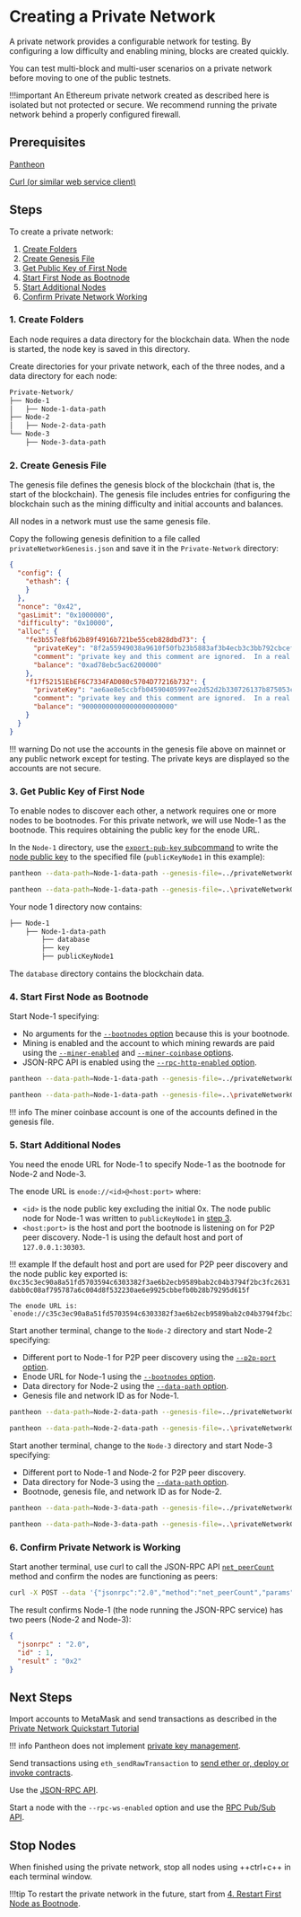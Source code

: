 # Creating a Private Network

A private network provides a configurable network for testing. By configuring a low difficulty and enabling 
mining, blocks are created quickly. 

You can test multi-block and multi-user scenarios on a private network before moving to one of the public testnets. 

!!!important
    An Ethereum private network created as described here is isolated but not protected or secure. 
    We recommend running the private network behind a properly configured firewall.

## Prerequisites 

[Pantheon](../Installation/Install-Binaries.md) 

[Curl (or similar web service client)](https://curl.haxx.se/download.html) 

## Steps

To create a private network: 

1. [Create Folders](#1-create-folders)
1. [Create Genesis File](#2-create-genesis-file)
1. [Get Public Key of First Node](#3-get-public-key-of-first-node)
1. [Start First Node as Bootnode](#4-restart-first-node-as-bootnode)
1. [Start Additional Nodes](#5-start-additional-nodes)
1. [Confirm Private Network Working](#6-confirm-private-network-working)

### 1. Create Folders 

Each node requires a data directory for the blockchain data. When the node is started, the node key is saved in this directory. 

Create directories for your private network, each of the three nodes, and a data directory for each node: 

```bash
Private-Network/
├── Node-1
│   ├── Node-1-data-path
├── Node-2
│   ├── Node-2-data-path
└── Node-3
    ├── Node-3-data-path
```

### 2. Create Genesis File 

The genesis file defines the genesis block of the blockchain (that is, the start of the blockchain).
The genesis file includes entries for configuring the blockchain such as the mining difficulty and initial 
accounts and balances.    

All nodes in a network must use the same genesis file. 

Copy the following genesis definition to a file called `privateNetworkGenesis.json` and save it in the `Private-Network` directory: 

```json
{
  "config": {
    "ethash": {
    }
  },
  "nonce": "0x42",
  "gasLimit": "0x1000000",
  "difficulty": "0x10000",
  "alloc": {
    "fe3b557e8fb62b89f4916b721be55ceb828dbd73": {
      "privateKey": "8f2a55949038a9610f50fb23b5883af3b4ecb3c3bb792cbcefbd1542c692be63",
      "comment": "private key and this comment are ignored.  In a real chain, the private key should NOT be stored",
      "balance": "0xad78ebc5ac6200000"
    },
    "f17f52151EbEF6C7334FAD080c5704D77216b732": {
      "privateKey": "ae6ae8e5ccbfb04590405997ee2d52d2b330726137b875053c36d94e974d162f",
      "comment": "private key and this comment are ignored.  In a real chain, the private key should NOT be stored",
      "balance": "90000000000000000000000"
    }
  }
}
```

!!! warning
    Do not use the accounts in the genesis file above on mainnet or any public network except for testing.
    The private keys are displayed so the accounts are not secure. 
   
### 3. Get Public Key of First Node

To enable nodes to discover each other, a network requires one or more nodes to be bootnodes. 
For this private network, we will use Node-1 as the bootnode. This requires obtaining the public key for the enode URL. 

In the `Node-1` directory, use the [`export-pub-key` subcommand](../Reference/Pantheon-CLI-Syntax.md#export-pub-key) to write 
the [node public key](../Configuring-Pantheon/Node-Keys.md) to the specified file (`publicKeyNode1` in this example):

```bash tab="MacOS"
pantheon --data-path=Node-1-data-path --genesis-file=../privateNetworkGenesis.json export-pub-key Node-1-data-path/publicKeyNode1
```

```bash tab="Windows"
pantheon --data-path=Node-1-data-path --genesis-file=..\privateNetworkGenesis.json export-pub-key Node-1-data-path\publicKeyNode1
```

Your node 1 directory now contains: 
```bash
├── Node-1
    ├── Node-1-data-path
        ├── database
        ├── key
        ├── publicKeyNode1
```
      
The `database` directory contains the blockchain data. 

### 4. Start First Node as Bootnode 

Start Node-1 specifying:

* No arguments for the [`--bootnodes` option](../Reference/Pantheon-CLI-Syntax.md#bootnodes) because this is your bootnode.
* Mining is enabled and the account to which mining rewards are paid using the [`--miner-enabled`](../Reference/Pantheon-CLI-Syntax.md#miner-enabled) 
and [`--miner-coinbase` options](../Reference/Pantheon-CLI-Syntax.md#miner-coinbase).
* JSON-RPC API is enabled using the [`--rpc-http-enabled` option](../Reference/Pantheon-CLI-Syntax.md#rpc-http-enabled). 

```bash tab="MacOS"
pantheon --data-path=Node-1-data-path --genesis-file=../privateNetworkGenesis.json --bootnodes --network-id 123 --miner-enabled --miner-coinbase fe3b557e8fb62b89f4916b721be55ceb828dbd73 --rpc-http-enabled      
```

```bash tab="Windows"
pantheon --data-path=Node-1-data-path --genesis-file=..\privateNetworkGenesis.json --bootnodes --network-id 123 --miner-enabled --miner-coinbase fe3b557e8fb62b89f4916b721be55ceb828dbd73 --rpc-http-enabled      
```

!!! info
    The miner coinbase account is one of the accounts defined in the genesis file. 

### 5. Start Additional Nodes 

You need the enode URL for Node-1 to specify Node-1 as the bootnode for Node-2 and Node-3. 

The enode URL is `enode://<id>@<host:port>` where:

* `<id>` is the node public key excluding the initial 0x. The node public node for Node-1 was written to `publicKeyNode1` in [step 3](#3-start-first-node-and-get-node-public-key). 
* `<host:port>` is the host and port the bootnode is listening on for P2P peer discovery. Node-1 is using the default host and port of `127.0.0.1:30303`. 

!!! example
    If the default host and port are used for P2P peer discovery and the node public key exported is: `0xc35c3ec90a8a51fd5703594c6303382f3ae6b2ecb9589bab2c04b3794f2bc3fc2631dabb0c08af795787a6c004d8f532230ae6e9925cbbefb0b28b79295d615f`
    
    The enode URL is:
    `enode://c35c3ec90a8a51fd5703594c6303382f3ae6b2ecb9589bab2c04b3794f2bc3fc2631dabb0c08af795787a6c004d8f532230ae6e9925cbbefb0b28b79295d615f@127.0.0.1:30303` 

Start another terminal, change to the `Node-2` directory and start Node-2 specifying:
 
* Different port to Node-1 for P2P peer discovery using the [`--p2p-port` option](../Reference/Pantheon-CLI-Syntax.md#p2p-port).
* Enode URL for Node-1 using the [`--bootnodes` option](../Reference/Pantheon-CLI-Syntax.md#bootnodes).
* Data directory for Node-2 using the [`--data-path` option](../Reference/Pantheon-CLI-Syntax.md#data-path).
* Genesis file and network ID as for Node-1.  

```bash tab="MacOS"
pantheon --data-path=Node-2-data-path --genesis-file=../privateNetworkGenesis.json --bootnodes="enode://<node public key ex 0x>@127.0.0.1:30303" --network-id 123 --p2p-port=30304      
```

```bash tab="Windows"
pantheon --data-path=Node-2-data-path --genesis-file=..\privateNetworkGenesis.json --bootnodes="enode://<node public key ex 0x>@127.0.0.1:30303" --network-id 123 --p2p-port=30304      
```

Start another terminal, change to the `Node-3` directory and start Node-3 specifying: 
 
 * Different port to Node-1 and Node-2 for P2P peer discovery.
 * Data directory for Node-3 using the [`--data-path` option](../Reference/Pantheon-CLI-Syntax.md#data-path).
 * Bootnode, genesis file, and network ID as for Node-2. 

```bash tab="MacOS"
pantheon --data-path=Node-3-data-path --genesis-file=../privateNetworkGenesis.json --bootnodes="enode://<node public key ex 0x>@127.0.0.1:30303" --network-id 123 --p2p-port30305      
```

```bash tab="Windows"
pantheon --data-path=Node-3-data-path --genesis-file=..\privateNetworkGenesis.json --bootnodes="enode://<node public key ex 0x>@127.0.0.1:30303" --network-id 123 --p2p-port=30305      
```

### 6. Confirm Private Network is Working 

Start another terminal, use curl to call the JSON-RPC API [`net_peerCount`](../Reference/JSON-RPC-API-Methods.md#net_peercount) method and confirm the nodes are functioning as peers: 

```bash
curl -X POST --data '{"jsonrpc":"2.0","method":"net_peerCount","params":[],"id":1}' 127.0.0.1:8545
```

The result confirms Node-1 (the node running the JSON-RPC service) has two peers (Node-2 and Node-3):
```json
{
  "jsonrpc" : "2.0",
  "id" : 1,
  "result" : "0x2"
}
```

## Next Steps 

Import accounts to MetaMask and send transactions as described in the [Private Network Quickstart Tutorial](Private-Network-Quickstart.md#creating-a-transaction-using-metamask)

!!! info 
    Pantheon does not implement [private key management](../Using-Pantheon/Account-Management.md).
    
Send transactions using `eth_sendRawTransaction` to [send ether or, deploy or invoke contracts](../Using-Pantheon/Transactions.md).

Use the [JSON-RPC API](../Reference/Using-JSON-RPC-API.md). 

Start a node with the `--rpc-ws-enabled` option and use the [RPC Pub/Sub API](../Using-Pantheon/RPC-PubSub.md).       

## Stop Nodes

When finished using the private network, stop all nodes using ++ctrl+c++ in each terminal window. 

!!!tip
    To restart the private network in the future, start from [4. Restart First Node as Bootnode](#4-restart-first-node-as-bootnode). 